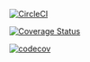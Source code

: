 [![CircleCI](https://circleci.com/gh/droustchev/converter.svg?style=svg)](https://circleci.com/gh/droustchev/converter)

[![Coverage Status](https://coveralls.io/repos/droustchev/converter/badge.svg?branch=master&service=github)](https://coveralls.io/github/droustchev/converter?branch=master)

[![codecov](https://codecov.io/gh/droustchev/converter/branch/master/graph/badge.svg)](https://codecov.io/gh/droustchev/converter)

